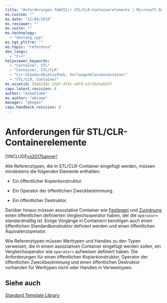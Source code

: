 ```yaml
---
title: "Anforderungen f&#252;r STL/CLR-Containerelemente | Microsoft Docs"
ms.custom: ""
ms.date: "11/04/2016"
ms.reviewer: ""
ms.suite: ""
ms.technology: 
  - "devlang-cpp"
ms.tgt_pltfrm: ""
ms.topic: "reference"
dev_langs: 
  - "C++"
helpviewer_keywords: 
  - "Container, STL"
  - "Container, STL/CLR"
  - "C++-Standardbibliothek, Vorlangenklassencontainer"
  - "STL/CLR, Container"
ms.assetid: 59ab240c-15bf-4701-a9f9-e7c56e5ab53f
caps.latest.revision: 8
author: "mikeblome"
ms.author: "mblome"
manager: "ghogen"
caps.handback.revision: 8
---
```

# Anforderungen f&#252;r STL/CLR-Containerelemente
[!INCLUDE[vs2017banner](../assembler/inline/includes/vs2017banner.md)]

Alle Referenztypen, die in STL\/CLR\-Container eingefügt werden, müssen mindestens die folgenden Elemente enthalten:  
  
-   Ein öffentlicher Kopierkonstruktor.  
  
-   Ein Operator der öffentlichen Zweckbestimmung.  
  
-   Ein öffentlicher Destruktor.  
  
 Darüber hinaus müssen assoziative Container wie [Festlegen](../dotnet/set-stl-clr.md) und [Zuordnung](../dotnet/map-stl-clr.md) einen öffentlichen definierten Vergleichsoperator haben, der die `operator<` standardmäßig ist.  Einige Vorgänge in Containern benötigen auch einen öffentlichen Standardkonstruktor definiert werden und einen öffentlichen Äquivalenzoperator.  
  
 Wie Referenztypen müssen Werttypen und Handles zu den Typen verweisen, die in einem assoziativen Container eingefügt werden sollen, ein Vergleichsoperator wie `operator<` aufweisen definiert haben.  Die Anforderungen für einen öffentlichen Kopierkonstruktor, Operator der öffentlichen Zweckbestimmung und einen öffentlichen Destruktor vorhanden für Werttypen nicht oder Handles in Verweistypen.  
  
## Siehe auch  
 [Standard Template Library](../misc/standard-template-library.md)